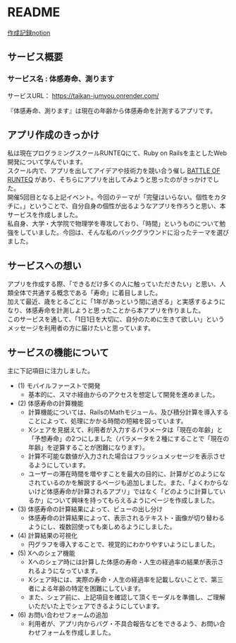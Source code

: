 # README

[作成記録notion](https://impartial-trunk-0da.notion.site/ea217c40a9014d78843a933712fdb4d7?pvs=4)


## サービス概要

### サービス名 : 体感寿命、測ります

サービスURL： https://taikan-jumyou.onrender.com/

『体感寿命、測ります』は現在の年齢から体感寿命を計測するアプリです。


## アプリ作成のきっかけ
私は現在プログラミングスクールRUNTEQにて、Ruby on Railsを主としたWeb開発について学んでいます。  
スクール内で、アプリを出してアイデアや技術力を競い合う催し [BATTLE OF RUNTEQ](https://battleof.runteq.jp/) があり、そちらにアプリを出してみようと思ったのがきっかけでした。  
開催5回目となる上記イベント。今回のテーマが「完璧はいらない。個性をカタチに。」ということで、自分自身の個性が出るようなアプリを作ろうと思い、本サービスを作成しました。  
私自身、大学・大学院で物理学を専攻しており、「時間」というものについて勉強をしていました。今回は、そんな私のバックグラウンドに沿ったテーマを選びました。


## サービスへの想い
アプリを作成する際、「できるだけ多くの人に触っていただきたい」と思い、人類全体で共通する概念である「寿命」に着目しました。  
加えて最近、歳をとるごとに「1年があっという間に過ぎる」と実感するようになり、体感寿命を計測しようと思ったことから本アプリを作りました。  
このサービスを通して、「1日1日を大切に、自分のために生きて欲しい」というメッセージを利用者の方に届けたいと思っています。


## サービスの機能について
主に下記項目に注力しました。
- (1) モバイルファーストで開発
  - 基本的に、スマホ経由からのアクセスを想定して開発を進めました。
- (2) 体感寿命の計算機能
  - 計算機能については、RailsのMathモジュール、及び積分計算を導入することによって、処理にかかる時間の短縮を図っています。
  - Xシェアを見据えて、利用者が入力するパラメータは「現在の年齢」と「予想寿命」の2つにしました（パラメータを２種にすることで「現在の年齢」を逆算することが困難になります）。
  - 計算不可能な数値が入力された場合はフラッシュメッセージを表示させるようにしています。
  - ユーザーの滞在時間を増やすことを最大の目的に、計算がどのようになされているのかを解説するページも追加しました。また、「よくわからないけど体感寿命が計算されるアプリ」ではなく「どのように計算しているか」について興味を持ってもらえるようにページを作成しました。
- (3) 体感寿命の計算結果によって、ビューの出し分け
  - 体感寿命の計算結果によって、表示されるテキスト・画像が切り替わるようにし、複数回使っても楽しめるようにしました。
- (4) 計算結果の可視化
  - 円グラフを導入することで、視覚的にわかりやすいようにしました。
- (5) Xへのシェア機能
  - Xへのシェア時には計算した体感の寿命・人生の経過率の結果が表示されるようになっています。
  - Xシェア時には、実際の寿命・人生の経過率を記載しないことで、第三者による年齢の特定を困難にしています。
  - また、シェア前に、上記項目を確認して頂くモーダルを準備し、ご理解いただいた上でシェアできるようにしています。
- (6) お問い合わせフォームの追加
  - 利用者が、アプリ内からバグ・不具合報告などをできるよう、お問い合わせフォームを作成しました。
